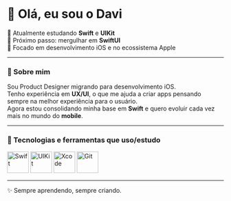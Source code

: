 # 👋 Olá, eu sou o Davi  

📱 Atualmente estudando **Swift** e **UIKit**  
🎯 Próximo passo: mergulhar em **SwiftUI**  
🍏 Focado em desenvolvimento iOS e no ecossistema Apple  

---

### 🚀 Sobre mim  
Sou Product Designer migrando para desenvolvimento iOS.  
Tenho experiência em **UX/UI**, o que me ajuda a criar apps pensando sempre na melhor experiência para o usuário.  
Agora estou consolidando minha base em **Swift** e quero evoluir cada vez mais no mundo do **mobile**.  

---

### 🔧 Tecnologias e ferramentas que uso/estudo  
<div>
  <img src="https://cdn.jsdelivr.net/gh/devicons/devicon/icons/swift/swift-original.svg" alt="Swift" width="50" height="50"/>
  <img src="https://developer.apple.com/assets/elements/icons/uikit/uikit-96x96_2x.png" alt="UIKit" width="50" height="50"/>
  <img src="https://developer.apple.com/assets/elements/icons/xcode/xcode-96x96_2x.png" alt="Xcode" width="50" height="50"/>
  <img src="https://cdn.jsdelivr.net/gh/devicons/devicon/icons/git/git-original.svg" alt="Git" width="50" height="50"/>
</div>

---

✨ Sempre aprendendo, sempre criando.  
